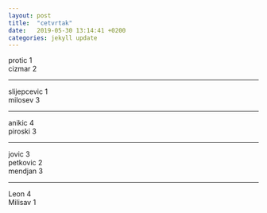 ```yaml
---
layout: post
title:  "cetvrtak"
date:   2019-05-30 13:14:41 +0200
categories: jekyll update
---
```


protic 1  
cizmar 2  

***

slijepcevic 1  
milosev 3  

***

anikic 4  
piroski 3  

***

jovic 3  
petkovic 2  
mendjan 3  

***

Leon 4  
Milisav 1  